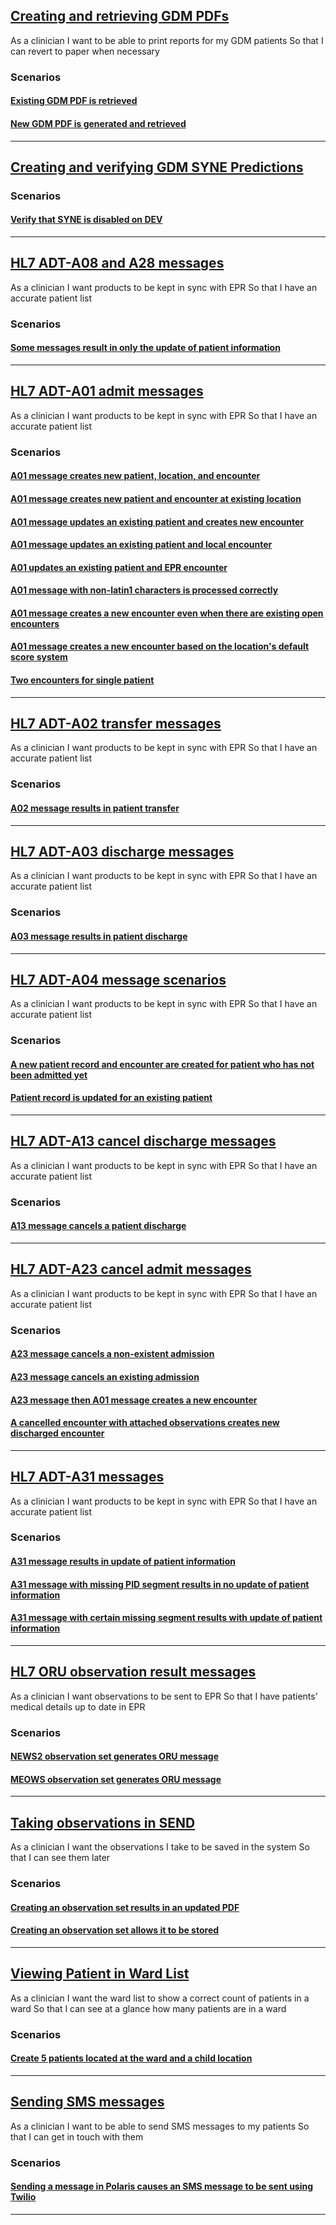 
## [Creating and retrieving GDM PDFs](toc/behealthy/features/gdm_pdf.feature#L1)


As a clinician
I want to be able to print reports for my GDM patients
So that I can revert to paper when necessary

### Scenarios


#### [Existing GDM PDF is retrieved](toc/behealthy/features/gdm_pdf.feature#L6)



#### [New GDM PDF is generated and retrieved](toc/behealthy/features/gdm_pdf.feature#L13)



---

## [Creating and verifying GDM SYNE Predictions](toc/behealthy/features/gdm_syne.feature#L6)



### Scenarios


#### [Verify that SYNE is disabled on DEV](toc/behealthy/features/gdm_syne.feature#L39)



---

## [HL7 ADT-A08 and A28 messages](toc/behealthy/features/hl7_08_28.feature#L1)


As a clinician
I want products to be kept in sync with EPR
So that I have an accurate patient list

### Scenarios


#### [Some messages result in only the update of patient information](toc/behealthy/features/hl7_08_28.feature#L6)



---

## [HL7 ADT-A01 admit messages](toc/behealthy/features/hl7_A01.feature#L1)


As a clinician
I want products to be kept in sync with EPR
So that I have an accurate patient list

### Scenarios


#### [A01 message creates new patient, location, and encounter](toc/behealthy/features/hl7_A01.feature#L6)



#### [A01 message creates new patient and encounter at existing location](toc/behealthy/features/hl7_A01.feature#L15)



#### [A01 message updates an existing patient and creates new encounter](toc/behealthy/features/hl7_A01.feature#L25)



#### [A01 message updates an existing patient and local encounter](toc/behealthy/features/hl7_A01.feature#L36)



#### [A01 updates an existing patient and EPR encounter](toc/behealthy/features/hl7_A01.feature#L48)



#### [A01 message with non-latin1 characters is processed correctly](toc/behealthy/features/hl7_A01.feature#L60)



#### [A01 message creates a new encounter even when there are existing open encounters](toc/behealthy/features/hl7_A01.feature#L70)



#### [A01 message creates a new encounter based on the location's default score system](toc/behealthy/features/hl7_A01.feature#L79)



#### [Two encounters for single patient](toc/behealthy/features/hl7_A01.feature#L97)



---

## [HL7 ADT-A02 transfer messages](toc/behealthy/features/hl7_A02.feature#L1)


As a clinician
I want products to be kept in sync with EPR
So that I have an accurate patient list

### Scenarios


#### [A02 message results in patient transfer](toc/behealthy/features/hl7_A02.feature#L6)



---

## [HL7 ADT-A03 discharge messages](toc/behealthy/features/hl7_A03.feature#L1)


As a clinician
I want products to be kept in sync with EPR
So that I have an accurate patient list

### Scenarios


#### [A03 message results in patient discharge](toc/behealthy/features/hl7_A03.feature#L6)



---

## [HL7 ADT-A04 message scenarios](toc/behealthy/features/hl7_A04.feature#L1)


As a clinician
I want products to be kept in sync with EPR
So that I have an accurate patient list

### Scenarios


#### [A new patient record and encounter are created for patient who has not been admitted yet](toc/behealthy/features/hl7_A04.feature#L6)



#### [Patient record is updated for an existing patient](toc/behealthy/features/hl7_A04.feature#L13)



---

## [HL7 ADT-A13 cancel discharge messages](toc/behealthy/features/hl7_A13.feature#L1)


As a clinician
I want products to be kept in sync with EPR
So that I have an accurate patient list

### Scenarios


#### [A13 message cancels a patient discharge](toc/behealthy/features/hl7_A13.feature#L6)



---

## [HL7 ADT-A23 cancel admit messages](toc/behealthy/features/hl7_A23.feature#L1)


As a clinician
I want products to be kept in sync with EPR
So that I have an accurate patient list

### Scenarios


#### [A23 message cancels a non-existent admission](toc/behealthy/features/hl7_A23.feature#L6)



#### [A23 message cancels an existing admission](toc/behealthy/features/hl7_A23.feature#L14)



#### [A23 message then A01 message creates a new encounter](toc/behealthy/features/hl7_A23.feature#L23)



#### [A cancelled encounter with attached observations creates new discharged encounter](toc/behealthy/features/hl7_A23.feature#L35)



---

## [HL7 ADT-A31 messages](toc/behealthy/features/hl7_A31.feature#L1)


As a clinician
I want products to be kept in sync with EPR
So that I have an accurate patient list

### Scenarios


#### [A31 message results in update of patient information](toc/behealthy/features/hl7_A31.feature#L6)



#### [A31 message with missing PID segment results in no update of patient information](toc/behealthy/features/hl7_A31.feature#L14)



#### [A31 message with certain missing segment results with update of patient information](toc/behealthy/features/hl7_A31.feature#L22)



---

## [HL7 ORU observation result messages](toc/behealthy/features/hl7_ORU.feature#L1)


As a clinician
I want observations to be sent to EPR
So that I have patients' medical details up to date in EPR

### Scenarios


#### [NEWS2 observation set generates ORU message](toc/behealthy/features/hl7_ORU.feature#L6)



#### [MEOWS observation set generates ORU message](toc/behealthy/features/hl7_ORU.feature#L14)



---

## [Taking observations in SEND](toc/behealthy/features/observations.feature#L1)


As a clinician
I want the observations I take to be saved in the system
So that I can see them later

### Scenarios


#### [Creating an observation set results in an updated PDF](toc/behealthy/features/observations.feature#L6)



#### [Creating an observation set allows it to be stored](toc/behealthy/features/observations.feature#L16)



---

## [Viewing Patient in Ward List](toc/behealthy/features/send_ward_list.feature#L1)


As a clinician
I want the ward list to show a correct count of patients in a ward
So that I can see at a glance how many patients are in a ward

### Scenarios


#### [Create 5 patients located at the ward and a child location](toc/behealthy/features/send_ward_list.feature#L6)



---

## [Sending SMS messages](toc/behealthy/features/sms.feature#L2)


As a clinician
I want to be able to send SMS messages to my patients
So that I can get in touch with them

### Scenarios


#### [Sending a message in Polaris causes an SMS message to be sent using Twilio](toc/behealthy/features/sms.feature#L8)



---
